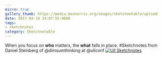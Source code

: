 ```yaml
---
micro: true
gallery_thumb: https://media.bennorris.org/images/sketchnotable/uploads/2018/48ea571e41.jpg
date: 2017-04-10 14:07:55-0600
tags:
- sketchnotes
category: Sketchnotable
---
```


When you focus on **who** matters, the **what** falls in place. #Sketchnotes from Daniel Steinberg of @dimsumthinking at @ullconf [![Ull Sketchnotes](https://media.bennorris.org/images/sketchnotable/uploads/2018/48ea571e41.jpg)](https://media.bennorris.org/images/sketchnotable/uploads/2018/48ea571e41.jpg)